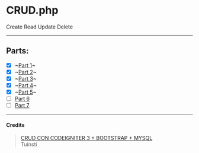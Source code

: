 # CRUD.php
Create Read Update Delete

---
## Parts:
- [x] ~[Part 1](https://youtu.be/-iFMu58OFjg)~
- [x] ~[Part 2](https://youtu.be/gWH_57OC1d8)~
- [x] ~[Part 3](https://youtu.be/SP7kdeLR2vU)~
- [x] ~[Part 4](https://youtu.be/q4_dsWzJBis)~
- [x] ~[Part 5](https://youtu.be/PfJ54-6G7c0)~
- [ ] [Part 6](https://youtu.be/sJtHWSGqKAM)
- [ ] [Part 7](https://youtu.be/xrWj0CRWTWk)

---
#### Credits
> [CRUD CON CODEIGNITER 3 + BOOTSTRAP + MYSQL](https://www.youtube.com/c/Tuinsti) <br>
> Tuinsti
